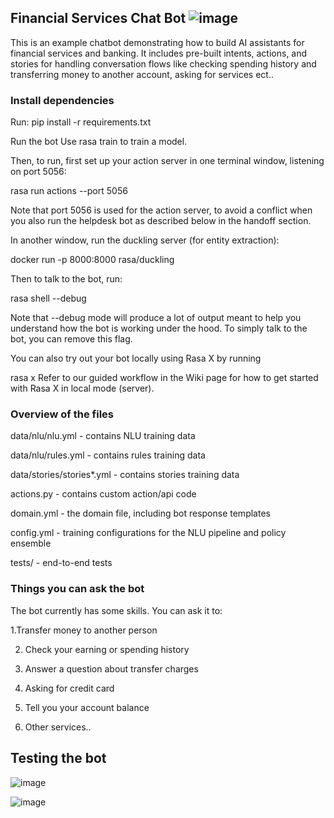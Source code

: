 ## Financial Services Chat Bot  ![image](https://github.com/user-attachments/assets/c8662791-ce10-4e2a-81f7-0b876c757ce8)

This is an example chatbot demonstrating how to build AI assistants for financial services and banking. It includes pre-built intents, actions, and stories for handling conversation flows like checking spending history and transferring money to another account, asking for services ect..


### Install dependencies
Run:
pip install -r requirements.txt

Run the bot
Use rasa train to train a model.

Then, to run, first set up your action server in one terminal window, listening on port 5056:

rasa run actions --port 5056

Note that port 5056 is used for the action server, to avoid a conflict when you also run the helpdesk bot as described below in the handoff section.

In another window, run the duckling server (for entity extraction):

docker run -p 8000:8000 rasa/duckling

Then to talk to the bot, run:

rasa shell --debug

Note that --debug mode will produce a lot of output meant to help you understand how the bot is working under the hood. To simply talk to the bot, you can remove this flag.

You can also try out your bot locally using Rasa X by running

rasa x
Refer to our guided workflow in the Wiki page for how to get started with Rasa X in local mode (server).

### Overview of the files
data/nlu/nlu.yml - contains NLU training data

data/nlu/rules.yml - contains rules training data

data/stories/stories*.yml - contains stories training data

actions.py - contains custom action/api code

domain.yml - the domain file, including bot response templates

config.yml - training configurations for the NLU pipeline and policy ensemble

tests/ - end-to-end tests

### Things you can ask the bot

The bot currently has some skills. You can ask it to:

1.Transfer money to another person

2. Check your earning or spending history
 
3. Answer a question about transfer charges
 
4. Asking for credit card
 
5. Tell you your account balance
   
6. Other services..

## Testing the bot 
![image](https://github.com/user-attachments/assets/c7d81924-3961-4d49-8269-c8e1614687c7)

![image](https://github.com/user-attachments/assets/61d9ef86-063e-402f-9972-74044a0310d4)


